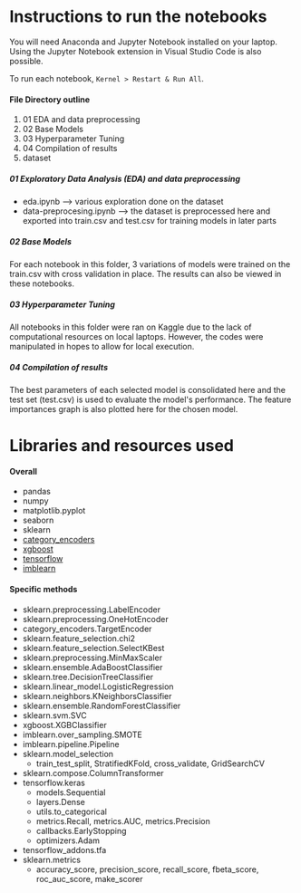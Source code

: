 # Instructions to run the notebooks
You will need Anaconda and Jupyter Notebook installed on your laptop. Using the Jupyter Notebook extension in Visual Studio Code is also possible.

To run each notebook, `Kernel > Restart & Run All`.

#### File Directory outline
1. 01 EDA and data preprocessing
2. 02 Base Models
3. 03 Hyperparameter Tuning
4. 04 Compilation of results
5. dataset

##### 01 Exploratory Data Analysis (EDA) and data preprocessing
- eda.ipynb ⟶ various exploration done on the dataset
- data-preprocesing.ipynb ⟶ the dataset is preprocessed here and exported into train.csv and test.csv for training models in later parts

##### 02 Base Models
For each notebook in this folder, 3 variations of models were trained on the train.csv with cross validation in place. The results can also be viewed in these notebooks.

##### 03 Hyperparameter Tuning
All notebooks in this folder were ran on Kaggle due to the lack of computational resources on local laptops. However, the codes were manipulated in hopes to allow for local execution.

##### 04 Compilation of results
The best parameters of each selected model is consolidated here and the test set (test.csv) is used to evaluate the model's performance. The feature importances graph is also plotted here for the chosen model.

# Libraries and resources used

#### Overall
- pandas
- numpy
- matplotlib.pyplot
- seaborn
- sklearn
- [category_encoders](https://contrib.scikit-learn.org/category_encoders/ "category_encoders")
- [xgboost](https://xgboost.readthedocs.io/en/latest/install.html "xgboost")
- [tensorflow](https://www.tensorflow.org/install "tensorflow")
- [imblearn](https://pypi.org/project/imbalanced-learn/ "imblearn")

#### Specific methods
- sklearn.preprocessing.LabelEncoder
- sklearn.preprocessing.OneHotEncoder
- category_encoders.TargetEncoder
- sklearn.feature_selection.chi2
- sklearn.feature_selection.SelectKBest
- sklearn.preprocessing.MinMaxScaler
- sklearn.ensemble.AdaBoostClassifier
- sklearn.tree.DecisionTreeClassifier
- sklearn.linear_model.LogisticRegression
- sklearn.neighbors.KNeighborsClassifier
- sklearn.ensemble.RandomForestClassifier
- sklearn.svm.SVC
- xgboost.XGBClassifier 
- imblearn.over_sampling.SMOTE
- imblearn.pipeline.Pipeline
- sklearn.model_selection
	- train_test_split, StratifiedKFold, cross_validate, GridSearchCV
- sklearn.compose.ColumnTransformer
- tensorflow.keras
	- models.Sequential
	- layers.Dense
	- utils.to_categorical
	- metrics.Recall, metrics.AUC, metrics.Precision
	- callbacks.EarlyStopping
	- optimizers.Adam
- tensorflow_addons.tfa
- sklearn.metrics
	- accuracy_score, precision_score, recall_score, fbeta_score, roc_auc_score, make_scorer
